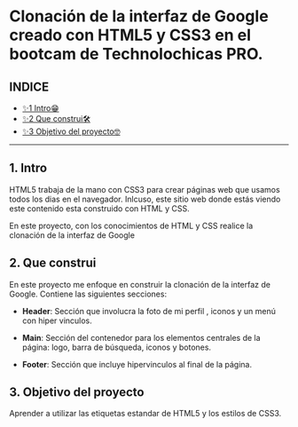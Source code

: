 # Clonación de la interfaz de Google creado con HTML5 y CSS3 en el bootcam de Technolochicas PRO.

## INDICE

* [✨1 Intro😁](https://github.com/Azul-Luevano/cloninterfazgoogle#1-intro)
* [✨2 Que construi🛠️](https://github.com/Azul-Luevano/cloninterfazgoogle#2-que-construi)
* [✨3 Objetivo del proyecto🤓](#)

****

## 1. Intro
HTML5 trabaja de la mano con CSS3 para crear páginas web que usamos todos los dias en el navegador. Inlcuso, este sitio web donde estás viendo este contenido esta construido con HTML y CSS. 

En este proyecto, con los conocimientos de HTML y CSS realice la clonación de la interfaz de Google 

## 2. Que construi 
En este proyecto me enfoque en construir la clonación de la interfaz de Google.
Contiene las siguientes secciones:

* **Header**: Sección que involucra la foto de mi perfil , iconos y un menú con hiper vinculos. 

* **Main**: Sección del contenedor para los elementos centrales de la página: logo, barra de búsqueda, iconos y botones.

* **Footer**: Sección que incluye hipervinculos al final de la página. 

## 3.  Objetivo del proyecto
Aprender a utilizar las etiquetas estandar de HTML5 y los estilos de CSS3. 
